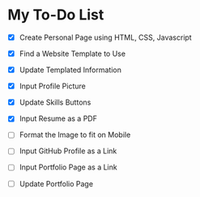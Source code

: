 # My To-Do List

- [x] Create Personal Page using HTML, CSS, Javascript
- [x] Find a Website Template to Use
- [x] Update Templated Information
- [x] Input Profile Picture
- [x] Update Skills Buttons
- [x] Input Resume as a PDF
-   [ ] Format the Image to fit on Mobile
- [ ] Input GitHub Profile as a Link
- [ ] Input Portfolio Page as a Link
- [ ] Update Portfolio Page

